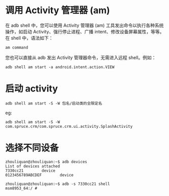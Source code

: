 # 调用 Activity 管理器 (am)

在 adb shell 中，您可以使用 Activity 管理器 (am) 工具发出命令以执行各种系统操作，如启动 Activity、强行停止进程、广播 intent、修改设备屏幕属性，等等。在 shell 中，语法如下：

```
am command
```

您也可以直接从 adb 发出 Activity 管理器命令，无需进入远程 shell。例如：

```
adb shell am start -a android.intent.action.VIEW
```

# 启动 activity

```
adb shell am start -S -W 包名/启动类的全限定名
```

eg:

```
adb shell am start -S -W com.spruce.crm/com.spruce.crm.ui.activity.SplashActivity
```

# 选择不同设备

```
zhouliquan@zhouliquan:~$ adb devices
List of devices attached
7330cc21        device
0123456789ABCDEF        device

zhouliquan@zhouliquan:~$ adb -s 7330cc21 shell
msm8953_64:/ #
```

